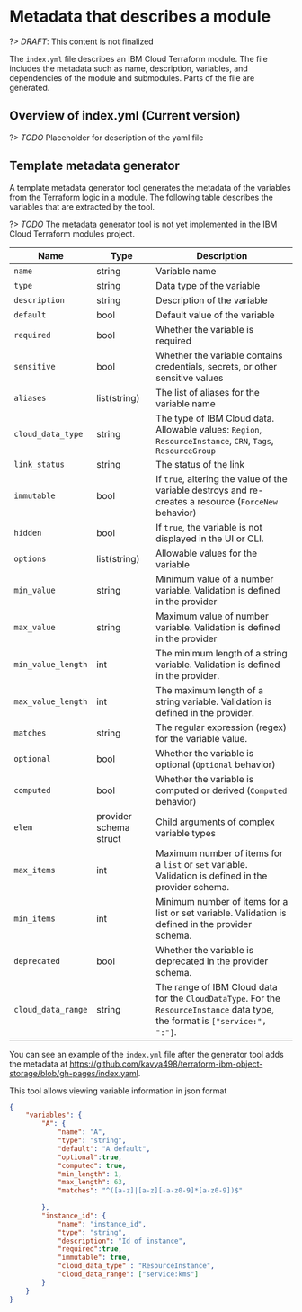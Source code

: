 # Metadata that describes a module

?> *DRAFT*: This content is not finalized

The `index.yml` file describes an IBM Cloud Terraform module. The file includes the metadata such as name, description, variables, and dependencies of the module and submodules. Parts of the file are generated.

## Overview of index.yml (Current version)

?> *TODO* Placeholder for description of the yaml file

## Template metadata generator

A template metadata generator tool generates the metadata of the variables from the Terraform logic in a module. The following table describes the variables that are extracted by the tool.

?> *TODO* The metadata generator tool is not yet implemented in the IBM Cloud Terraform modules project.


| Name | Type | Description |
|---|---|---|
| `name` | string | Variable name |
| `type` | string | Data type of the variable |
| `description` | string | Description of the variable |
| `default` | bool | Default value of the variable |
| `required` | bool | Whether the variable is required |
| `sensitive` | bool | Whether the variable contains credentials, secrets, or other sensitive values |
| `aliases` | list(string) | The list of aliases for the variable name |
| `cloud_data_type` | string | The type of IBM Cloud data. Allowable values: `Region`, `ResourceInstance`, `CRN`, `Tags`, `ResourceGroup` |
|`link_status`|string|The status of the link|
| `immutable` | bool | If `true`, altering the value of the variable destroys and re-creates a resource (`ForceNew` behavior) |
| `hidden` | bool | If `true`, the variable is not displayed in the UI or CLI. |
| `options` | list(string) | Allowable values for the variable |
| `min_value` | string | Minimum value of a number variable. Validation is defined in the provider |
| `max_value` | string | Maximum value of number variable. Validation is defined in the provider |
| `min_value_length` | int | The minimum length of a string variable. Validation is defined in the provider. |
| `max_value_length` | int | The maximum length of a string variable. Validation is defined in the provider. |
| `matches` | string | The regular expression (regex) for the variable value. |
| `optional` | bool | Whether the variable is optional (`Optional` behavior) |
| `computed` | bool | Whether the variable is computed or derived (`Computed` behavior) |
| `elem` | provider schema struct | Child arguments of complex variable types |
| `max_items` | int | Maximum number of items for a `list` or `set` variable. Validation is defined in the provider schema. |
| `min_items` | int | Minimum number of items for a list or set variable. Validation is defined in the provider schema. |
| `deprecated` | bool | Whether the variable is deprecated in the provider schema. |
| `cloud_data_range` | string | The range of IBM Cloud data for the `CloudDataType`. For the `ResourceInstance` data type, the format is `["service:", ":"]`. |

You can see an example of the `index.yml` file after the generator tool adds the metadata at https://github.com/kavya498/terraform-ibm-object-storage/blob/gh-pages/index.yaml.


This tool allows viewing variable information in json format

``` json
{
    "variables": {   
        "A": {
            "name": "A",
            "type": "string",
            "default": "A default",
            "optional":true,
            "computed": true,
            "min_length": 1,
            "max_length": 63,
            "matches": "^([a-z]|[a-z][-a-z0-9]*[a-z0-9])$"
        
        },
        "instance_id": {
            "name": "instance_id",
            "type": "string",
            "description": "Id of instance",
            "required":true,
            "immutable": true,
            "cloud_data_type" : "ResourceInstance",
            "cloud_data_range": ["service:kms"]
        }
    }
}
```